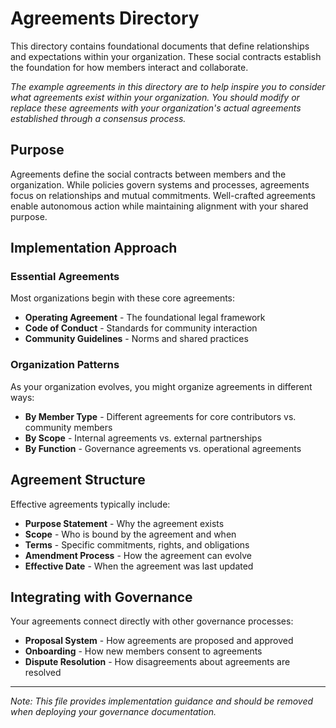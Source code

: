# Agreements Directory

This directory contains foundational documents that define relationships and expectations within your organization. These social contracts establish the foundation for how members interact and collaborate.

*The example agreements in this directory are to help inspire you to consider what agreements exist within your organization. You should modify or replace these agreements with your organization's actual agreements established through a consensus process.*

## Purpose

Agreements define the social contracts between members and the organization. While policies govern systems and processes, agreements focus on relationships and mutual commitments. Well-crafted agreements enable autonomous action while maintaining alignment with your shared purpose.

## Implementation Approach

### Essential Agreements

Most organizations begin with these core agreements:

- **Operating Agreement** - The foundational legal framework
- **Code of Conduct** - Standards for community interaction
- **Community Guidelines** - Norms and shared practices

### Organization Patterns

As your organization evolves, you might organize agreements in different ways:

- **By Member Type** - Different agreements for core contributors vs. community members
- **By Scope** - Internal agreements vs. external partnerships
- **By Function** - Governance agreements vs. operational agreements

## Agreement Structure

Effective agreements typically include:

- **Purpose Statement** - Why the agreement exists
- **Scope** - Who is bound by the agreement and when
- **Terms** - Specific commitments, rights, and obligations
- **Amendment Process** - How the agreement can evolve
- **Effective Date** - When the agreement was last updated

## Integrating with Governance

Your agreements connect directly with other governance processes:

- **Proposal System** - How agreements are proposed and approved
- **Onboarding** - How new members consent to agreements
- **Dispute Resolution** - How disagreements about agreements are resolved

---

*Note: This file provides implementation guidance and should be removed when deploying your governance documentation.*